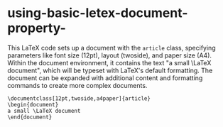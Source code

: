 # using-basic-letex-document-property-
This LaTeX code sets up a document with the `article` class, specifying parameters like font size (12pt), layout (twoside), and paper size (A4). Within the document environment, it contains the text "a small \LaTeX document", which will be typeset with LaTeX's default formatting. The document can be expanded with additional content and formatting commands to create more complex documents.

```
\documentclass[12pt,twoside,a4paper]{article} 
\begin{document} 
a small \LaTeX document 
\end{document}
